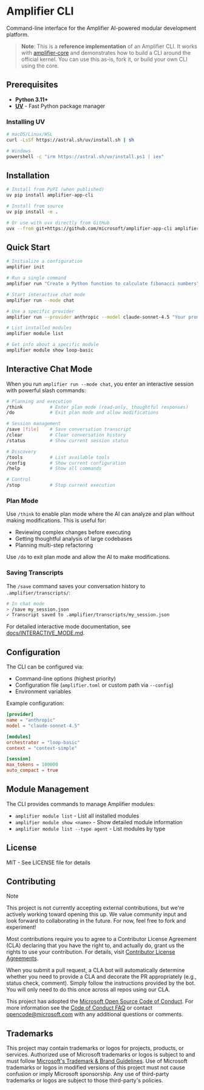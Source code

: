 # Amplifier CLI

Command-line interface for the Amplifier AI-powered modular development platform.

> **Note**: This is a **reference implementation** of an Amplifier CLI. It works with [amplifier-core](https://github.com/microsoft/amplifier-core) and demonstrates how to build a CLI around the official kernel. You can use this as-is, fork it, or build your own CLI using the core.

## Prerequisites

- **Python 3.11+**
- **[UV](https://github.com/astral-sh/uv)** - Fast Python package manager

### Installing UV

```bash
# macOS/Linux/WSL
curl -LsSf https://astral.sh/uv/install.sh | sh

# Windows
powershell -c "irm https://astral.sh/uv/install.ps1 | iex"
```

## Installation

```bash
# Install from PyPI (when published)
uv pip install amplifier-app-cli

# Install from source
uv pip install -e .

# Or use with uvx directly from GitHub
uvx --from git+https://github.com/microsoft/amplifier-app-cli amplifier --help
```

## Quick Start

```bash
# Initialize a configuration
amplifier init

# Run a single command
amplifier run "Create a Python function to calculate fibonacci numbers"

# Start interactive chat mode
amplifier run --mode chat

# Use a specific provider
amplifier run --provider anthropic --model claude-sonnet-4.5 "Your prompt"

# List installed modules
amplifier module list

# Get info about a specific module
amplifier module show loop-basic
```

## Interactive Chat Mode

When you run `amplifier run --mode chat`, you enter an interactive session with powerful slash commands:

```bash
# Planning and execution
/think          # Enter plan mode (read-only, thoughtful responses)
/do             # Exit plan mode and allow modifications

# Session management
/save [file]    # Save conversation transcript
/clear          # Clear conversation history
/status         # Show current session status

# Discovery
/tools          # List available tools
/config         # Show current configuration
/help           # Show all commands

# Control
/stop           # Stop current execution
```

### Plan Mode

Use `/think` to enable plan mode where the AI can analyze and plan without making modifications. This is useful for:
- Reviewing complex changes before executing
- Getting thoughtful analysis of large codebases
- Planning multi-step refactoring

Use `/do` to exit plan mode and allow the AI to make modifications.

### Saving Transcripts

The `/save` command saves your conversation history to `.amplifier/transcripts/`:

```bash
# In chat mode
> /save my_session.json
✓ Transcript saved to .amplifier/transcripts/my_session.json
```

For detailed interactive mode documentation, see [docs/INTERACTIVE_MODE.md](docs/INTERACTIVE_MODE.md).

## Configuration

The CLI can be configured via:
- Command-line options (highest priority)
- Configuration file (`amplifier.toml` or custom path via `--config`)
- Environment variables

Example configuration:
```toml
[provider]
name = "anthropic"
model = "claude-sonnet-4.5"

[modules]
orchestrator = "loop-basic"
context = "context-simple"

[session]
max_tokens = 100000
auto_compact = true
```

## Module Management

The CLI provides commands to manage Amplifier modules:

- `amplifier module list` - List all installed modules
- `amplifier module show <name>` - Show detailed module information
- `amplifier module list --type agent` - List modules by type

## License

MIT - See LICENSE file for details

## Contributing

> [!NOTE]
> This project is not currently accepting external contributions, but we're actively working toward opening this up. We value community input and look forward to collaborating in the future. For now, feel free to fork and experiment!

Most contributions require you to agree to a
Contributor License Agreement (CLA) declaring that you have the right to, and actually do, grant us
the rights to use your contribution. For details, visit [Contributor License Agreements](https://cla.opensource.microsoft.com).

When you submit a pull request, a CLA bot will automatically determine whether you need to provide
a CLA and decorate the PR appropriately (e.g., status check, comment). Simply follow the instructions
provided by the bot. You will only need to do this once across all repos using our CLA.

This project has adopted the [Microsoft Open Source Code of Conduct](https://opensource.microsoft.com/codeofconduct/).
For more information see the [Code of Conduct FAQ](https://opensource.microsoft.com/codeofconduct/faq/) or
contact [opencode@microsoft.com](mailto:opencode@microsoft.com) with any additional questions or comments.

## Trademarks

This project may contain trademarks or logos for projects, products, or services. Authorized use of Microsoft
trademarks or logos is subject to and must follow
[Microsoft's Trademark & Brand Guidelines](https://www.microsoft.com/legal/intellectualproperty/trademarks/usage/general).
Use of Microsoft trademarks or logos in modified versions of this project must not cause confusion or imply Microsoft sponsorship.
Any use of third-party trademarks or logos are subject to those third-party's policies.
